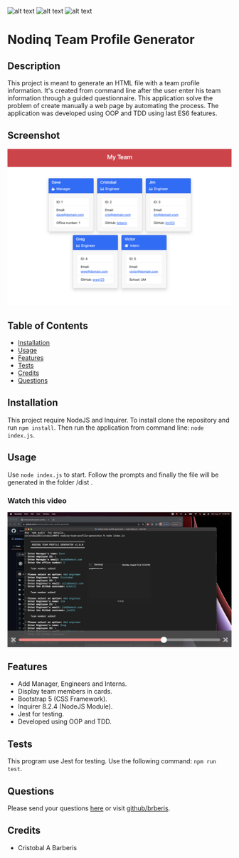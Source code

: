 [comment]: <> (This readme was created by Nodinq Readme Generator)
![alt text](https://img.shields.io/badge/License-MIT-brightgreen)
![alt text](https://img.shields.io/badge/Ver.-1.0.0-blue)
![alt text](https://img.shields.io/badge/Tests-Passing-green)

# Nodinq Team Profile Generator


## Description

This project is meant to generate an HTML file with a team profile information. It's created from command line after the user enter his team information through a guided  questionnaire.
This application solve the problem of create manually a web page by automating the process.
The application was developed using OOP and TDD using last ES6 features.

## Screenshot

![alt screenshot](https://github.com/brberis/nodinq-team-profile-generator/blob/main/assets/images/web.png?raw=true)

## Table of Contents

- [Installation](#installation)
- [Usage](#usage)
- [Features](#features)
- [Tests](#tests)
- [Credits](#credits)
- [Questions](#questions)

## Installation

This project require NodeJS and Inquirer. To install clone the repository and run `npm install`. Then run the application from command line: `node index.js`.

## Usage

Use `node index.js` to start. Follow the prompts and finally the file will be generated in the folder /dist .

### Watch this video

[![Watch the video](https://github.com/brberis/nodinq-team-profile-generator/blob/main/assets/images/video.png?raw=true)](https://drive.google.com/file/d/1YQhlf3gCD3PBKByw9x2vzD1R_se6wdZg/view)

## Features

- Add Manager, Engineers and Interns.
- Display team members in cards.
- Bootstrap 5 (CSS Framework).
- Inquirer 8.2.4 (NodeJS Module).
- Jest for testing.
- Developed using OOP and TDD.

## Tests

This program use Jest for testing. Use the following command: `npm run test`.

## Questions

Please send your questions [here](mailto:cristobal@barberis.com?subject=[GitHub]%20Nodinq%20Team%20Profile%20Generator) or visit [github/brberis](https://github.com/brberis).

## Credits

* Cristobal A Barberis

